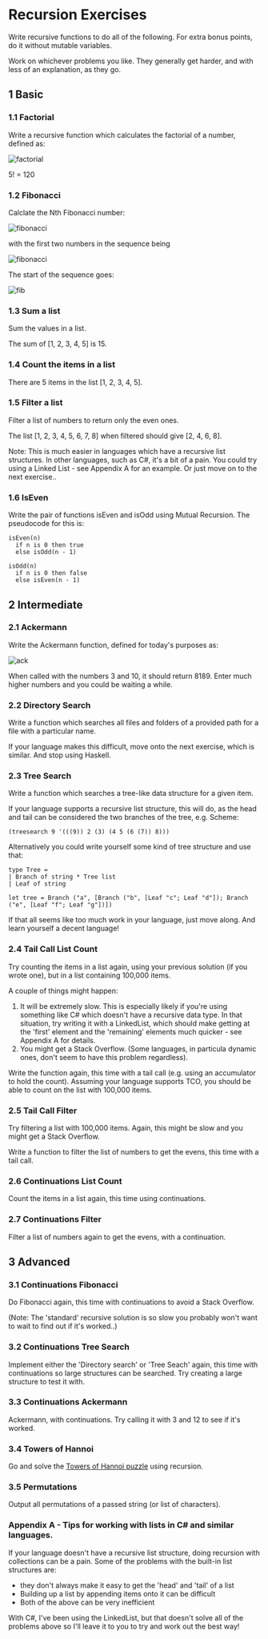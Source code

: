 Recursion Exercises
===================

Write recursive functions to do all of the following.  For extra bonus points, do it without mutable variables.

Work on whichever problems you like.  They generally get harder, and with less of an explanation, as they go.

## 1 Basic

### 1.1 Factorial

Write a recursive function which calculates the factorial of a number, defined as:

![factorial](http://upload.wikimedia.org/math/a/9/1/a91da51a80ac8291d8dbcc4cb77c0936.png)

5! = 120

### 1.2 Fibonacci

Calclate the Nth Fibonacci number:

![fibonacci](http://upload.wikimedia.org/math/7/2/7/727f7c8fa1794d5d2d5ad828adb829c8.png)

with the first two numbers in the sequence being

![fibonacci](http://upload.wikimedia.org/math/4/3/d/43d30dc03ffec0a82d4471f1009ef519.png)

The start of the sequence goes:

![fib](http://upload.wikimedia.org/math/c/a/b/cabe91689f6a1af616ace02827c6e89c.png)

### 1.3 Sum a list

Sum the values in a list.

The sum of [1, 2, 3, 4, 5] is 15.

### 1.4 Count the items in a list

There are 5 items in the list [1, 2, 3, 4, 5].

### 1.5 Filter a list

Filter a list of numbers to return only the even ones.

The list [1, 2, 3, 4, 5, 6, 7, 8] when filtered should give [2, 4, 6, 8].

Note: This is much easier in languages which have a recursive list structures.  In other languages, such as C#, it's a bit of a pain.  You could try using a Linked List - see Appendix A for an example. Or just move on to the next exercise..

### 1.6 IsEven

Write the pair of functions isEven and isOdd using Mutual Recursion.  The pseudocode for this is:

    isEven(n)
      if n is 0 then true
      else isOdd(n - 1)

    isOdd(n)
      if n is 0 then false
      else isEven(n - 1) 

## 2 Intermediate

### 2.1 Ackermann

Write the Ackermann function, defined for today's purposes as:

![ack](http://upload.wikimedia.org/math/0/a/e/0ae4053de098cc9554752b190a38bc56.png)

When called with the numbers 3 and 10, it should return 8189.  Enter much higher numbers and you could be waiting a while.

### 2.2 Directory Search

Write a function which searches all files and folders of a provided path for a file with a particular name.

If your language makes this difficult, move onto the next exercise, which is similar.  And stop using Haskell.

### 2.3 Tree Search

Write a function which searches a tree-like data structure for a given item.

If your language supports a recursive list structure, this will do, as the head and tail can be considered the two branches of the tree, e.g. Scheme:

    (treesearch 9 '(((9)) 2 (3) (4 5 (6 (7)) 8)))

Alternatively you could write yourself some kind of tree structure and use that:

    type Tree =
    | Branch of string * Tree list
    | Leaf of string
    
    let tree = Branch ("a", [Branch ("b", [Leaf "c"; Leaf "d"]); Branch ("e", [Leaf "f"; Leaf "g"])])

If that all seems like too much work in your language, just move along.  And learn yourself a decent language!

### 2.4 Tail Call List Count

Try counting the items in a list again, using your previous solution (if you wrote one), but in a list containing 100,000 items.

A couple of things might happen:
1. It will be extremely slow.  This is especially likely if you're using something like C# which doesn't have a recursive data type.  In that situation, try writing it with a LinkedList, which should make getting at the 'first' element and the 'remaining' elements much quicker - see Appendix A for details.
2. You might get a Stack Overflow.  (Some languages, in particula dynamic ones, don't seem to have this problem regardless).

Write the function again, this time with a tail call (e.g. using an accumulator to hold the count).  Assuming your language supports TCO, you should be able to count on the list with 100,000 items.

### 2.5 Tail Call Filter

Try filtering a list with 100,000 items.  Again, this might be slow and you might get a Stack Overflow.

Write a function to filter the list of numbers to get the evens, this time with a tail call.

### 2.6 Continuations List Count

Count the items in a list again, this time using continuations.

### 2.7 Continuations Filter

Filter a list of numbers again to get the evens, with a continuation.

## 3 Advanced

### 3.1 Continuations Fibonacci

Do Fibonacci again, this time with continuations to avoid a Stack Overflow.

(Note: The 'standard' recursive solution is so slow you probably won't want to wait to find out if it's worked..)

### 3.2 Continuations Tree Search

Implement either the 'Directory search' or 'Tree Seach' again, this time with continuations so large structures can be searched.  Try creating a large structure to test it with.

### 3.3 Continuations Ackermann

Ackermann, with continuations.  Try calling it with 3 and 12 to see if it's worked.

### 3.4 Towers of Hannoi

Go and solve the [Towers of Hannoi puzzle](https://www.learneroo.com/modules/71/nodes/402) using recursion.

### 3.5 Permutations

Output all permutations of a passed string (or list of characters).

### Appendix A - Tips for working with lists in C# and similar languages.

If your language doesn't have a recursive list structure, doing recursion with collections can be a pain.  Some of the problems with the built-in list structures are:
* they don't always make it easy to get the 'head' and 'tail' of a list
* Building up a list by appending items onto it can be difficult
* Both of the above can be very inefficient

With C#, I've been using the LinkedList, but that doesn't solve all of the problems above so I'll leave it to you to try and work out the best way!
